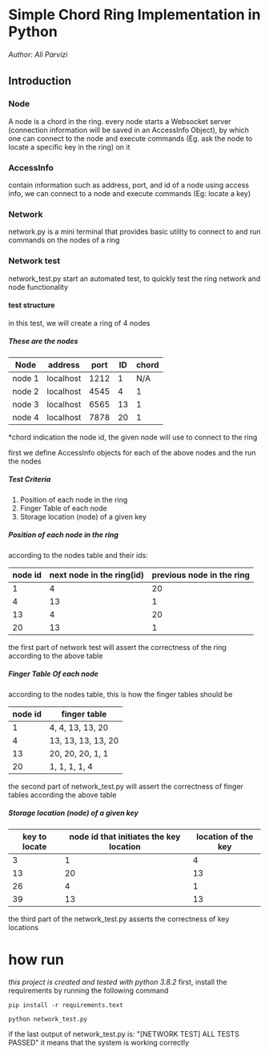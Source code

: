 # Simple Chord Ring Implementation in Python
###### Author: Ali Parvizi 

## Introduction

### Node
A node is a chord in the ring.
every node starts a Websocket server (connection information 
will be saved in an AccessInfo Object), by which one can connect to the node
and execute commands (Eg. ask the node to locate a specific key in the ring)
on it

### AccessInfo
contain information such as address, port, and id of a node
using access info, we can connect to a node and
execute commands (Eg: locate a key)


### Network
network.py is a mini terminal that provides basic utility to
connect to and run commands on the nodes of a ring

### Network test
network_test.py start an automated test, to quickly test the ring network and node functionality

#### test structure
in this test, we will create a ring of 4 nodes

##### These are the nodes
Node | address | port | ID | chord |
-----|---------|------|----|------|
node 1| localhost | 1212 | 1| N/A |
node 2| localhost | 4545| 4 | 1   |
node 3| localhost | 6565| 13| 1   | 
node 4| localhost | 7878| 20| 1   | 

*chord indication the node id, the given node will use to connect to the ring

first we define AccessInfo objects for each of the above nodes
and the run the nodes

##### Test Criteria
1. Position of each node in the ring
2. Finger Table of each node
3. Storage location (node) of a given key


##### Position of each node in the ring
according to the nodes table and their ids:

node id | next node in the ring(id) | previous node in the ring
--------|---------------------------|---------------------------
1       |      4                    | 20
4       |   13                      | 1
13      | 4                         |   20
20      | 13                        | 1


the first part of network test will assert the correctness of the ring according to the above table

##### Finger Table Of each node

according to the nodes table, this is how the finger tables should be

node id | finger table
--------|-------------
1       |  4, 4, 13, 13, 20
4       |  13, 13, 13, 13, 20
13      | 20, 20, 20, 1, 1
20      | 1, 1, 1, 1, 4

the second part of network_test.py will assert the correctness of finger tables according the above table


##### Storage location (node) of a given key

key to locate | node id that initiates the key location | location of the key
--------------|-----------------------------------------|--------------------|
    3         |                 1                       | 4
    13        |                 20                      |   13
    26        |                 4                       | 1
    39        |                 13                      |   13



the third part of the network_test.py asserts the correctness of key locations

# how run
_*this project is created and tested with python 3.8.2*_
first, install the requirements by running the following command

```pip install -r requirements.text```

```
python network_test.py
```

if the last output of network_test.py is:
"[NETWORK TEST] ALL TESTS PASSED"
it means that the system is working correctly
